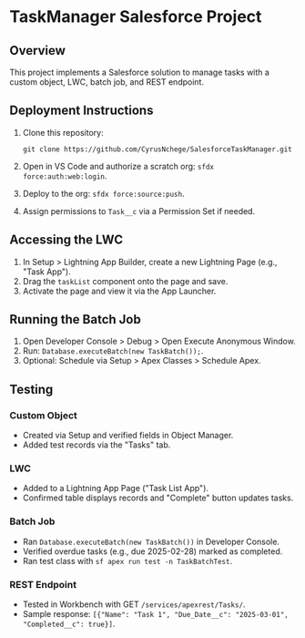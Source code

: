 # TaskManager Salesforce Project

## Overview
This project implements a Salesforce solution to manage tasks with a custom object, LWC, batch job, and REST endpoint.

## Deployment Instructions
1. Clone this repository: 

    ```
    git clone https://github.com/CyrusNchege/SalesforceTaskManager.git
    ```


2. Open in VS Code and authorize a scratch org: `sfdx force:auth:web:login`.
3. Deploy to the org: `sfdx force:source:push`.
4. Assign permissions to `Task__c` via a Permission Set if needed.

## Accessing the LWC
1. In Setup > Lightning App Builder, create a new Lightning Page (e.g., "Task App").
2. Drag the `taskList` component onto the page and save.
3. Activate the page and view it via the App Launcher.

## Running the Batch Job
1. Open Developer Console > Debug > Open Execute Anonymous Window.
2. Run: `Database.executeBatch(new TaskBatch());`.
3. Optional: Schedule via Setup > Apex Classes > Schedule Apex.

## Testing

### Custom Object
- Created via Setup and verified fields in Object Manager.
- Added test records via the "Tasks" tab.

### LWC
- Added to a Lightning App Page ("Task List App").
- Confirmed table displays records and "Complete" button updates tasks.

### Batch Job
- Ran `Database.executeBatch(new TaskBatch())` in Developer Console.
- Verified overdue tasks (e.g., due 2025-02-28) marked as completed.
- Ran test class with `sf apex run test -n TaskBatchTest`.

### REST Endpoint
- Tested in Workbench with GET `/services/apexrest/Tasks/`.
- Sample response: `[{"Name": "Task 1", "Due_Date__c": "2025-03-01", "Completed__c": true}]`.